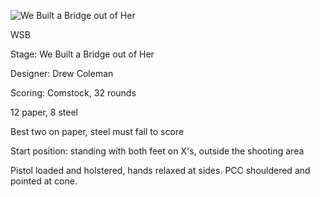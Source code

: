 ![We Built a Bridge out of Her](https://github.com/bagellord/USPSA-Stages/blob/master/30%2B%20rounds/We%20Built%20a%20Bridge%20out%20of%20Her%20-%2032%20Rounds%20-%20Comstock/We%20Built%20a%20Bridge%20out%20of%20Her.png)

WSB

Stage: We Built a Bridge out of Her

Designer: Drew Coleman

Scoring: Comstock, 32 rounds

12 paper, 8 steel

Best two on paper, steel must fall to score

Start position: standing with both feet on X's, outside the shooting area

Pistol loaded and holstered, hands relaxed at sides. PCC shouldered and pointed at cone.
